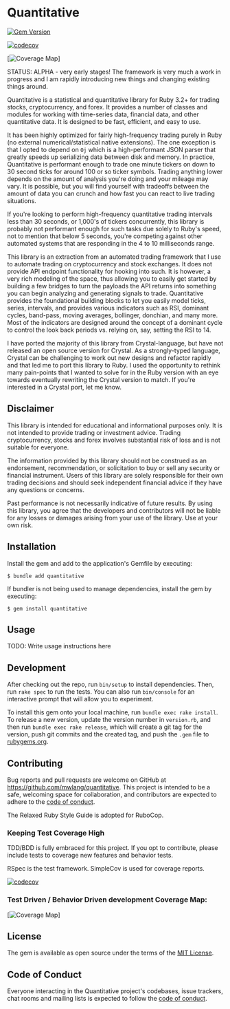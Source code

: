 # Quantitative

[![Gem Version](https://badge.fury.io/rb/quantitative.svg)](https://badge.fury.io/rb/quantitative)

[![codecov](https://codecov.io/gh/mwlang/quantitative/graph/badge.svg?token=ZXMSKQZKD5)](https://codecov.io/gh/mwlang/quantitative)

[![Coverage Map](https://codecov.io/gh/mwlang/quantitative/graphs/sunburst.svg?token=ZXMSKQZKD5)]

STATUS: ALPHA - very early stages!  The framework is very much a work in progress and I am rapidly introducing new things and changing existing things around.

Quantitative is a statistical and quantitative library for Ruby 3.2+ for trading stocks, cryptocurrency, and forex.  It provides a number of classes and modules for working with time-series data, financial data, and other quantitative data.  It is designed to be fast, efficient, and easy to use.

It has been highly optimized for fairly high-frequency trading purely in Ruby (no external numerical/statistical native extensions).  The one exception is that I opted to depend on `Oj` which is a high-performant JSON parser that greatly speeds up serializing data between disk and memory.  In practice, Quantitative is performant enough to trade one minute tickers on down to 30 second ticks for around 100 or so ticker symbols.  Trading anything lower depends on the amount of analysis you're doing and your mileage may vary.  It is possible, but you will find yourself with tradeoffs between the amount of data you can crunch and how fast you can react to live trading situations.

If you're looking to perform high-frequency quantitative trading intervals less than 30 seconds, or 1,000's of tickers concurrently, this library is probably not performant enough for such tasks due solely to Ruby's speed, not to mention that below 5 seconds, you're competing against other automated systems that are responding in the 4 to 10 milliseconds range.

This library is an extraction from an automated trading framework that I use to automate trading on cryptocurrency and stock exchanges.  It does not provide API endpoint functionality for hooking into such.  It is however, a very rich modeling of the space, thus allowing you to easily get started by building a few bridges to turn the payloads the API returns into something you can begin analyzing and generating signals to trade.  Quantitative provides the foundational building blocks to let you easily model ticks, series, intervals, and provides various indicators such as RSI, dominant cycles, band-pass, moving averages, bollinger, donchian, and many more.  Most of the indicators are designed around the concept of a dominant cycle to control the look back periods vs. relying on, say, setting the RSI to 14.

I have ported the majority of this library from Crystal-language, but have not released an open source version for Crystal.  As a strongly-typed language, Crystal can be challenging to work out new designs and refactor rapidly and that led me to port this library to Ruby.  I used the opportunity to rethink many pain-points that I wanted to solve for in the Ruby version with an eye towards eventually rewriting the Crystal version to match.  If you're interested in a Crystal port, let me know.

## Disclaimer

This library is intended for educational and informational purposes only. It is not intended to provide trading or investment advice. Trading cryptocurrency, stocks and forex involves substantial risk of loss and is not suitable for everyone.

The information provided by this library should not be construed as an endorsement, recommendation, or solicitation to buy or sell any security or financial instrument. Users of this library are solely responsible for their own trading decisions and should seek independent financial advice if they have any questions or concerns.

Past performance is not necessarily indicative of future results. By using this library, you agree that the developers and contributors will not be liable for any losses or damages arising from your use of the library. Use at your own risk.

## Installation

Install the gem and add to the application's Gemfile by executing:

    $ bundle add quantitative

If bundler is not being used to manage dependencies, install the gem by executing:

    $ gem install quantitative

## Usage

TODO: Write usage instructions here

## Development

After checking out the repo, run `bin/setup` to install dependencies. Then, run `rake spec` to run the tests. You can also run `bin/console` for an interactive prompt that will allow you to experiment.

To install this gem onto your local machine, run `bundle exec rake install`. To release a new version, update the version number in `version.rb`, and then run `bundle exec rake release`, which will create a git tag for the version, push git commits and the created tag, and push the `.gem` file to [rubygems.org](https://rubygems.org).

## Contributing

Bug reports and pull requests are welcome on GitHub at https://github.com/mwlang/quantitative. This project is intended to be a safe, welcoming space for collaboration, and contributors are expected to adhere to the [code of conduct](https://github.com/mwlang/quantitative/blob/main/CODE_OF_CONDUCT.md).

The Relaxed Ruby Style Guide is adopted for RuboCop.

### Keeping Test Coverage High

TDD/BDD is fully embraced for this project.  If you opt to contribute, please include tests to coverage new features and behavior tests.

RSpec is the test framework. SimpleCov is used for coverage reports.

[![codecov](https://codecov.io/gh/mwlang/quantitative/graph/badge.svg?token=ZXMSKQZKD5)](https://codecov.io/gh/mwlang/quantitative)

### Test Driven / Behavior Driven development Coverage Map:

[![Coverage Map](https://codecov.io/gh/mwlang/quantitative/graphs/sunburst.svg?token=ZXMSKQZKD5)]

## License

The gem is available as open source under the terms of the [MIT License](https://opensource.org/licenses/MIT).

## Code of Conduct

Everyone interacting in the Quantitative project's codebases, issue trackers, chat rooms and mailing lists is expected to follow the [code of conduct](https://github.com/mwlang/quantitative/blob/main/CODE_OF_CONDUCT.md).
